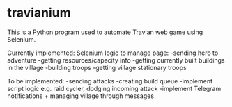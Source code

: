 # travianium

This is a Python program used to automate Travian web game using Selenium. 

Currently implemented:
Selenium logic to manage page:
-sending hero to adventure
-getting resources/capacity info
-getting currently built buildings in the village
-building troops
-getting village stationary troops

To be implemented:
-sending attacks
-creating build queue
-implement script logic e.g. raid cycler, dodging incoming attack
-implement Telegram notifications + managing village through messages
